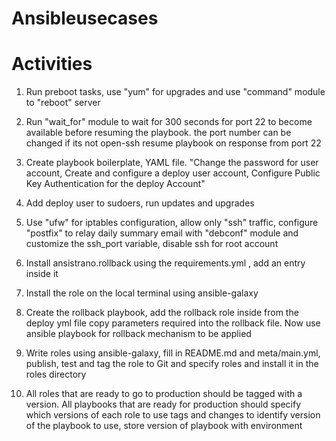 # Ansibleusecases
# Activities

1. Run preboot tasks, use "yum" for upgrades and use "command" module to "reboot" server

2. Run "wait_for" module to wait for 300 seconds for port 22 to become available before resuming the playbook. the port number can be changed if its not open-ssh
resume playbook on response from port 22

3. Create playbook boilerplate, YAML file. "Change the password for user account, Create and configure a deploy user account, Configure Public Key Authentication for the deploy Account"

4. Add deploy user to sudoers, run updates and upgrades

5. Use "ufw" for iptables configuration, allow only "ssh" traffic, configure "postfix" to relay daily summary email with "debconf" module and customize the ssh_port variable, disable ssh for root account

6. Install ansistrano.rollback using the requirements.yml , add an entry inside it

7. Install the role on the local terminal using ansible-galaxy

8. Create the rollback playbook, add the rollback role inside from the deploy yml file copy parameters required into the rollback file. Now use ansible playbook for rollback mechanism to be applied

9. Write roles using ansible-galaxy, fill in README.md and meta/main.yml, publish, test and tag the role to Git and specify roles and install it in the roles directory

10. All roles that are ready to go to production should be tagged with a version. All playbooks that are ready for production should specify which versions of each role to use
tags and changes to identify version of the playbook to use, store version of playbook with environment




